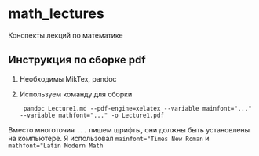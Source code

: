 # math_lectures
Конспекты лекций по математике

## Инструкция по сборке pdf
1. Необходимы MikTex, pandoc
2. Используем команду для сборки

        pandoc Lecture1.md --pdf-engine=xelatex --variable mainfont="..." --variable mathfont="..." -o Lecture1.pdf
    
Вместо многоточия `...` пишем шрифты, они должны быть установлены на компьютере. Я использовал `mainfont="Times New Roman` и `mathfont="Latin Modern Math`
